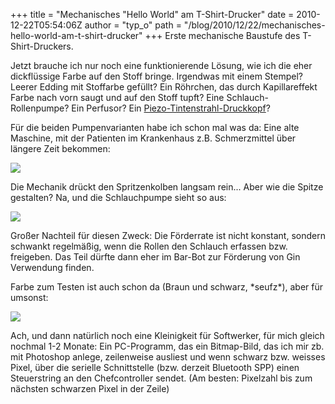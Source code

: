 +++
title = "Mechanisches \"Hello World\" am T-Shirt-Drucker"
date = 2010-12-22T05:54:06Z
author = "typ_o"
path = "/blog/2010/12/22/mechanisches-hello-world-am-t-shirt-drucker"
+++
Erste mechanische Baustufe des T-Shirt-Druckers.

Jetzt brauche ich nur noch eine funktionierende Lösung, wie ich die eher
dickflüssige Farbe auf den Stoff bringe. Irgendwas mit einem Stempel?
Leerer Edding mit Stoffarbe gefüllt? Ein Röhrchen, das durch
Kapillareffekt Farbe nach vorn saugt und auf den Stoff tupft? Eine
Schlauch-Rollenpumpe? Ein Perfusor? Ein
[Piezo-Tintenstrahl-Druckkopf](https://reprap.org/wiki/Scratchbuilt_Piezo_Printhead)?

Für die beiden Pumpenvarianten habe ich schon mal was da: Eine alte
Maschine, mit der Patienten im Krankenhaus z.B. Schmerzmittel über
längere Zeit bekommen:

![](https://flipdot.org/blog/uploads/IMG_8693.jpg)

Die Mechanik drückt den Spritzenkolben langsam rein... Aber wie die
Spitze gestalten? Na, und die Schlauchpumpe sieht so aus:

![](https://flipdot.org/blog/uploads/IMG_8694.jpg)

Großer Nachteil für diesen Zweck: Die Förderrate ist nicht konstant,
sondern schwankt regelmäßig, wenn die Rollen den Schlauch erfassen bzw.
freigeben. Das Teil dürfte dann eher im Bar-Bot zur Förderung von Gin
Verwendung finden.

Farbe zum Testen ist auch schon da (Braun und schwarz, \*seufz\*), aber
für umsonst:

![](https://flipdot.org/blog/uploads/IMG_8695.jpg)

Ach, und dann natürlich noch eine Kleinigkeit für Softwerker, für mich
gleich nochmal 1-2 Monate: Ein PC-Programm, das ein Bitmap-Bild, das ich
mir zb. mit Photoshop anlege, zeilenweise ausliest und wenn schwarz bzw.
weisses Pixel, über die serielle Schnittstelle (bzw. derzeit Bluetooth
SPP) einen Steuerstring an den Chefcontroller sendet. (Am besten:
Pixelzahl bis zum nächsten schwarzen Pixel in der Zeile)
